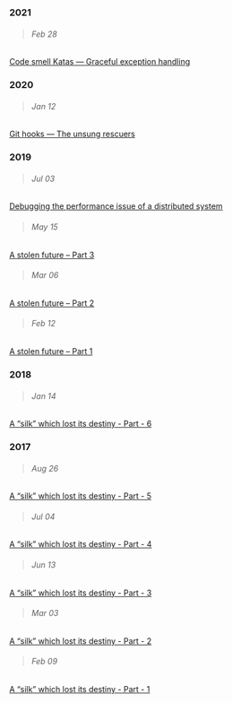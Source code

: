 ### 2021

 > ###### Feb 28
 [Code smell Katas — Graceful exception handling](https://akhil-ghatiki.github.io/#/code-smell-katas-graceful-exception-handling)
 

### 2020

 > ###### Jan 12
 [Git hooks — The unsung rescuers](https://akhil-ghatiki.github.io/#/git-hooks-unsung-rescuers)


### 2019

> ###### Jul 03
 [Debugging the performance issue of a distributed system](https://akhil-ghatiki.github.io/#/debugging-performance-of-distributed-system)

 > ###### May 15
 [A stolen future – Part 3](https://akhil-ghatiki.github.io/#/stolen-future-3)
 
 > ###### Mar 06
 [A stolen future – Part 2](https://akhil-ghatiki.github.io/#/stolen-future-2)
 
 > ###### Feb 12
 [A stolen future – Part 1](https://akhil-ghatiki.github.io/#/stolen-future-1)

### 2018

 > ###### Jan 14
 [A “silk” which lost its destiny - Part - 6](https://akhil-ghatiki.github.io/#/silk-destiny-6)
 
### 2017

 > ###### Aug 26
 [A “silk” which lost its destiny - Part - 5](https://akhil-ghatiki.github.io/#/silk-destiny-5)
 
 > ###### Jul 04
 [A “silk” which lost its destiny - Part - 4](https://akhil-ghatiki.github.io/#/silk-destiny-4)
 
 > ###### Jun 13
 [A “silk” which lost its destiny - Part - 3](https://akhil-ghatiki.github.io/#/silk-destiny-3)
 
 > ###### Mar 03
 [A “silk” which lost its destiny - Part - 2](https://akhil-ghatiki.github.io/#/silk-destiny-2)

 > ###### Feb 09
[A “silk” which lost its destiny - Part - 1](https://akhil-ghatiki.github.io/#/silk-destiny-1)
 
 
 
 
 
